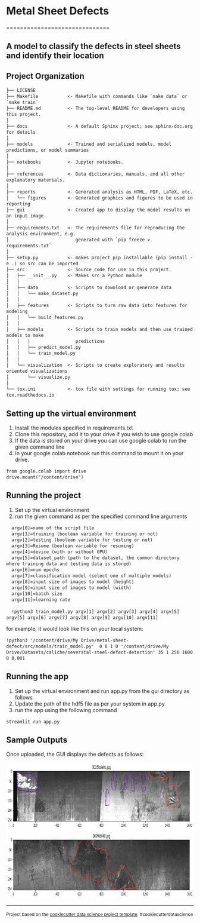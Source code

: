 # Metal Sheet Defects
==============================

## A model to classify the defects in steel sheets and identify their location

Project Organization
------------

    ├── LICENSE
    ├── Makefile           <- Makefile with commands like `make data` or `make train`
    ├── README.md          <- The top-level README for developers using this project.
    │
    ├── docs               <- A default Sphinx project; see sphinx-doc.org for details
    │
    ├── models             <- Trained and serialized models, model predictions, or model summaries
    │
    ├── notebooks          <- Jupyter notebooks. 
    │
    ├── references         <- Data dictionaries, manuals, and all other explanatory materials.
    │
    ├── reports            <- Generated analysis as HTML, PDF, LaTeX, etc.
    │   └── figures        <- Generated graphics and figures to be used in reporting
    ├── gui                <- Created app to display the model results on an input image
    │
    ├── requirements.txt   <- The requirements file for reproducing the analysis environment, e.g.
    │                         generated with `pip freeze > requirements.txt`
    │
    ├── setup.py           <- makes project pip installable (pip install -e .) so src can be imported
    ├── src                <- Source code for use in this project.
    │   ├── __init__.py    <- Makes src a Python module
    │   │
    │   ├── data           <- Scripts to download or generate data
    │   │   └── make_dataset.py
    │   │
    │   ├── features       <- Scripts to turn raw data into features for modeling
    │   │   └── build_features.py
    │   │
    │   ├── models         <- Scripts to train models and then use trained models to make
    │   │   │                 predictions
    │   │   ├── predict_model.py
    │   │   └── train_model.py
    │   │
    │   └── visualization  <- Scripts to create exploratory and results oriented visualizations
    │       └── visualize.py
    │
    └── tox.ini            <- tox file with settings for running tox; see tox.readthedocs.io
    
    
Setting up the virtual environment
------------
1. Install the modules specified in requirements.txt
2. Clone this repository, add it to your drive if you wish to use google colab
3. If the data is stored on your drive you can use google colab to run the given command line 
4. In your google colab notebook run this command to mount it on your drive.  
 ```
 from google.colab import drive
 drive.mount("/content/drive")
 ```

Running the project 
------------
1. Set up the virtual environment
2. run the given command as per the specified command line arguments
```
  argv[0]=name of the script file
  argv[1]=training (boolean variable for training or not)
  argv[2]=testing (boolean variable for testing or not)
  argv[3]=Resume (boolean variable for resuming) 
  argv[4]=device (with or without GPU) 
  argv[5]=dataset_path (path to the dataset, the common directory where training data and testing data is stored)
  argv[6]=num epochs
  argv[7]=classification model (select one of multiple models) 
  argv[8]=input size of images to model (height)
  argv[9]=input size of images to model (width)
  argv[10]=batch size 
  argv[11]=learning rate
  
  !python3 train_model.py argv[1] argv[2] argv[3] argv[4] argv[5] argv[5] argv[6] argv[7] argv[8] argv[9] argv[10] argv[11]
 ```
for example, it would look like this on your local system:
```
!python3 '/content/drive/My Drive/metal-sheet-defect/src/models/train_model.py'  0 0 1 0 '/content/drive/My Drive/Datasets/caliche/severstal-steel-defect-detection' 35 1 256 1600 8 0.001 
```
Running the app
------------
1. Set up the virtual environment and run app.py from the gui directory as follows
2. Update the path of the hdf5 file as per your system in app.py
3. run the app using the following command 
 ```
 streamlit run app.py
 ```

## Sample Outputs
Once uploaded, the GUI displays the defects as follows:

<img width="890" height="181" alt="defect_multi_1" src="https://github.com/mahekvora/Metal-Sheet-Defects-Pixelwise-Classification/blob/master/reports/figures/defect_multi_1.png" />

<img width="890" height="181" alt="defect_4_1" src="https://github.com/mahekvora/Metal-Sheet-Defects-Pixelwise-Classification/blob/master/reports/figures/defect_4_1.png" />

--------
<p><small>Project based on the <a target="_blank" href="https://drivendata.github.io/cookiecutter-data-science/">cookiecutter data science project template</a>. #cookiecutterdatascience</small></p>
